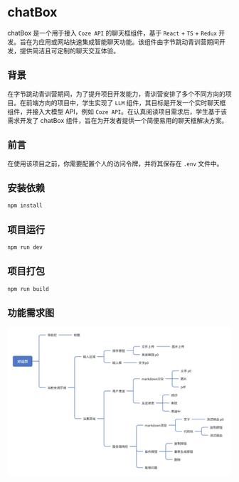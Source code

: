 # chatBox

chatBox 是一个用于接入 `Coze API` 的聊天框组件，基于 `React` + `TS` + `Redux` 开发。旨在为应用或网站快速集成智能聊天功能。该组件由字节跳动青训营期间开发，提供简洁且可定制的聊天交互体验。

## 背景

在字节跳动青训营期间，为了提升项目开发能力，青训营安排了多个不同方向的项目。在前端方向的项目中，学生实现了 `LLM` 组件，其目标是开发一个实时聊天框组件，并接入大模型 API，例如 `Coze API`。在认真阅读项目需求后，学生基于该需求开发了 chatBox 组件，旨在为开发者提供一个简便易用的聊天框解决方案。

## 前言

在使用该项目之前，你需要配置个人的访问令牌，并将其保存在 `.env` 文件中。

## 安装依赖
```sh
npm install
```
## 项目运行

```sh
npm run dev
```
## 项目打包
```sh
npm run build
```

## 功能需求图

![项目图片](src/assets/mindMap.jpg)



